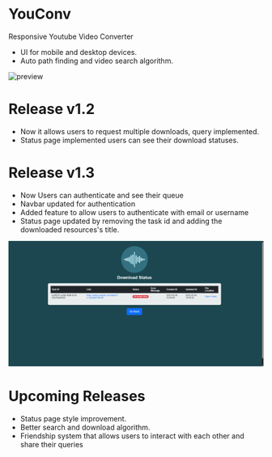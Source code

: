 # YouConv
Responsive Youtube Video Converter
- UI for mobile and desktop devices.
- Auto path finding and video search algorithm.

![preview](/static/images/preview1.png)

# Release v1.2
 - Now it allows users to request multiple downloads, query implemented.
 - Status page implemented users can see their download statuses.

# Release v1.3
 - Now Users can authenticate and see their queue
 - Navbar updated for authentication
 - Added feature to allow users to authenticate with email or username
 - Status page updated by removing the task id and adding the downloaded resources's title.

 ![preview](/static/images/preview2.png)

# Upcoming Releases
- Status page style improvement.
- Better search and download algorithm.
- Friendship system that allows users to interact with each other and share their queries
